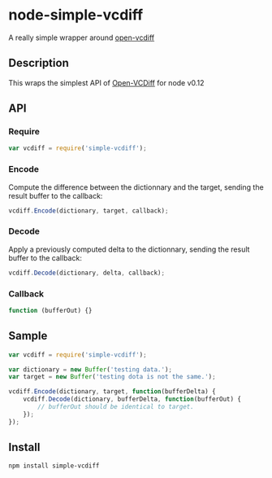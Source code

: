 # node-simple-vcdiff
A really simple wrapper around [open-vcdiff](http://code.google.com/p/open-vcdiff)

## Description

This wraps the simplest API of [Open-VCDiff](http://code.google.com/p/open-vcdiff) for node v0.12

## API

### Require

```javascript
var vcdiff = require('simple-vcdiff');
```

### Encode
Compute the difference between the dictionnary and the target, sending the result buffer to the callback:
```javascript
vcdiff.Encode(dictionary, target, callback);
```


	
### Decode
Apply a previously computed delta to the dictionnary, sending the result buffer to the callback:
```javascript
vcdiff.Decode(dictionary, delta, callback);
```

### Callback

```javascript
function (bufferOut) {}
```

## Sample

```javascript
var vcdiff = require('simple-vcdiff');

var dictionary = new Buffer('testing data.');
var target = new Buffer('testing dota is not the same.');

vcdiff.Encode(dictionary, target, function(bufferDelta) {
	vcdiff.Decode(dictionary, bufferDelta, function(bufferOut) {
		// bufferOut should be identical to target.
	});
});
```


## Install

  `npm install simple-vcdiff`


